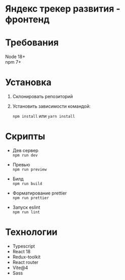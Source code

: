# Яндекс трекер развития - фронтенд

# Требования
Node 18+  
npm 7+

# Установка
 1. Склонировать репозиторий
 2. Установить зависимоcти командой: 
   
    ```npm install``` или ```yarn install```

# Скрипты

- Дев сервер  
```npm run dev```

- Превью   
```npm run preview```

- Билд  
```npm run build```

- Форматирование prettier  
```npm run prettier```

- Запуск eslint  
```npm run lint```

# Технологии

- Typescript
- React 18
- Redux-toolkit
- React router
- Vite@4
- Sass
